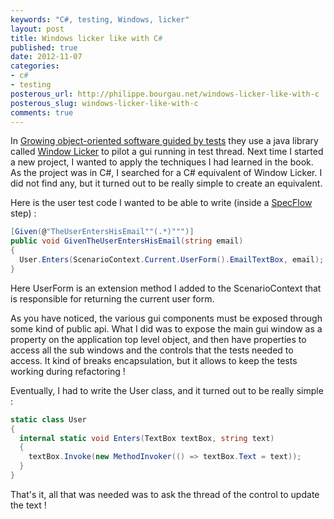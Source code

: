 ```yaml
---
keywords: "C#, testing, Windows, licker"
layout: post
title: Windows licker like with C#
published: true
date: 2012-11-07
categories:
- c#
- testing
posterous_url: http://philippe.bourgau.net/windows-licker-like-with-c
posterous_slug: windows-licker-like-with-c
comments: true
---
```

In <a href="http://www.growing-object-oriented-software.com/">Growing object-oriented software guided by tests</a> they use a java library called <a href="http://code.google.com/p/windowlicker/">Window Licker</a> to pilot a gui running in test thread. Next time I started a new project, I wanted to apply the techniques I had learned in the book. As the project was in C#, I searched for a C# equivalent of Window Licker. I did not find any, but it turned out to be really simple to create an equivalent.

Here is the user test code I wanted to be able to write (inside a <a href="http://www.specflow.org">SpecFlow</a> step) :

```c#
[Given(@"TheUserEntersHisEmail""(.*)""")]
public void GivenTheUserEntersHisEmail(string email)
{
  User.Enters(ScenarioContext.Current.UserForm().EmailTextBox, email);
}
```

Here UserForm is an extension method I added to the ScenarioContext that is responsible for returning the current user form.

As you have noticed, the various gui components must be exposed through some kind of public api. What I did was to expose the main gui window as a property on the application top level object, and then have properties to access all the sub windows and the controls that the tests needed to access. It kind of breaks encapsulation, but it allows to keep the tests working during refactoring !

Eventually, I had to write the User class, and it turned out to be really simple :

```c#
static class User
{
  internal static void Enters(TextBox textBox, string text)
  {
    textBox.Invoke(new MethodInvoker(() => textBox.Text = text));
  }
}
```

That's it, all that was needed was to ask the thread of the control to update the text !

